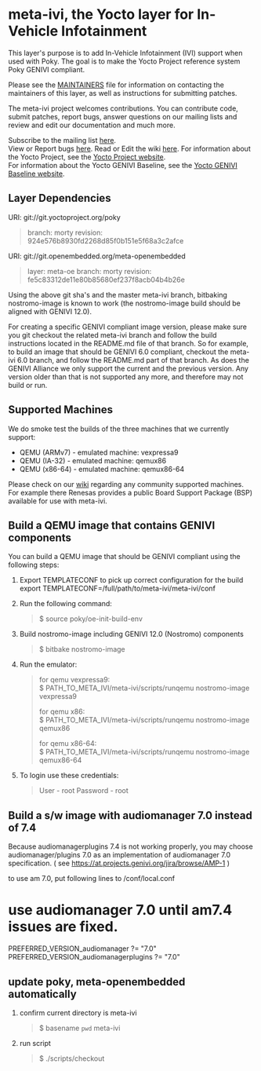 meta-ivi, the Yocto layer for In-Vehicle Infotainment
=====================================================

This layer's purpose is to add In-Vehicle Infotainment (IVI) support when
used with Poky.  The goal is to make the Yocto Project reference system
Poky GENIVI compliant.

Please see the
[MAINTAINERS](http://git.yoctoproject.org/cgit/cgit.cgi/meta-ivi/tree/MAINTAINERS)
file for information on contacting the maintainers
of this layer, as well as instructions for submitting patches.

The meta-ivi project welcomes contributions. You can contribute code,
submit patches, report bugs, answer questions on our mailing lists and
review and edit our documentation and much more.

Subscribe to the mailing list
    [here](https://lists.genivi.org/mailman/listinfo/genivi-meta-ivi).  
View or Report bugs
    [here](https://at.projects.genivi.org/jira/secure/RapidBoard.jspa?rapidView=10&projectKey=BASE).
Read or Edit the wiki
    [here](https://at.projects.genivi.org/wiki/display/PROJ/meta-ivi).
For information about the Yocto Project, see the
    [Yocto Project website](https://www.yoctoproject.org).  
For information about the Yocto GENIVI Baseline, see the
    [Yocto GENIVI Baseline website](http://projects.genivi.org/GENIVI_Baselines/meta-ivi).

Layer Dependencies
------------------

URI: git://git.yoctoproject.org/poky
> branch:   morty
> revision: 924e576b8930fd2268d85f0b151e5f68a3c2afce

URI: git://git.openembedded.org/meta-openembedded
> layer:    meta-oe
> branch:   morty
> revision: fe5c83312de11e80b85680ef237f8acb04b4b26e

Using the above git sha's and the master meta-ivi branch,
 bitbaking nostromo-image is known to work
 (the nostromo-image build should be aligned with GENIVI 12.0).

For creating a specific GENIVI compliant image version, please make sure you
git checkout the related meta-ivi branch and follow the build instructions
located in the README.md file of that branch.  So for example, to build
an image that should be GENIVI 6.0 compliant, checkout the meta-ivi 6.0 branch,
and follow the README.md part of that branch.  As does the GENIVI Alliance
we only support the current and the previous version.  Any version older
than that is not supported any more, and therefore may not build or run.

Supported Machines
------------------

We do smoke test the builds of the three machines that we currently support:

* QEMU (ARMv7) - emulated machine: vexpressa9
* QEMU (IA-32) - emulated machine: qemux86
* QEMU (x86-64) - emulated machine: qemux86-64

Please check on our [wiki](http://wiki.projects.genivi.org/index.php/meta-ivi)
regarding any community supported machines.
For example there Renesas provides a public Board Support Package (BSP)
available for use with meta-ivi.

Build a QEMU image that contains GENIVI components
--------------------------------------------------

You can build a QEMU image that should be GENIVI compliant using the
following steps:

1. Export TEMPLATECONF to pick up correct configuration for the build
export TEMPLATECONF=/full/path/to/meta-ivi/meta-ivi/conf

2. Run the following command:
   > $ source poky/oe-init-build-env

3. Build nostromo-image including GENIVI 12.0 (Nostromo) components
   > $ bitbake nostromo-image

4. Run the emulator:
   > for qemu vexpressa9:  
   > $ PATH_TO_META_IVI/meta-ivi/scripts/runqemu nostromo-image vexpressa9
   >
   > for qemu x86:  
   > $ PATH_TO_META_IVI/meta-ivi/scripts/runqemu nostromo-image qemux86
   >
   > for qemu x86-64:  
   > $ PATH_TO_META_IVI/meta-ivi/scripts/runqemu nostromo-image qemux86-64

5. To login use these credentials:
   > User - root
   > Password - root

Build a s/w image with audiomanager 7.0 instead of 7.4
------------------------------------------------------
Because audiomanagerplugins 7.4 is not working properly,
 you may choose audiomanager/plugins 7.0
  as an implementation of audiomanager 7.0 specification.
( see https://at.projects.genivi.org/jira/browse/AMP-1 )

to use am 7.0, put following lines to <build directory>/conf/local.conf
# use audiomanager 7.0 until am7.4 issues are fixed.
PREFERRED_VERSION_audiomanager          ?= "7.0"
PREFERRED_VERSION_audiomanagerplugins   ?= "7.0"

update poky, meta-openembedded automatically
--------------------------------------------
1. confirm current directory is meta-ivi
   > $ basename `pwd`
   meta-ivi

2. run script
   > $ ./scripts/checkout
